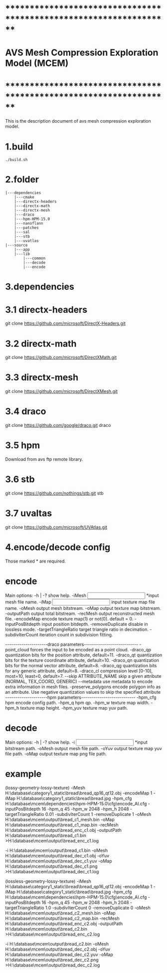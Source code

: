 # ****************************************************************** #
#            AVS Mesh Compression Exploration Model (MCEM)           #
# ****************************************************************** #

This is the description document of avs mesh compression exploration model.


# 1.build 
    ./build.sh

# 2.folder
    |---dependencies
        |---cmake
        |---directx-headers
        |---directx-math
        |---directx-mesh
        |---draco
        |---hpm-HPM-15.0
        |---nanoflann
        |---patches
        |---sal
        |---stb
        |---uvatlas
    |---source
        |---app
        |---lib
            |---common
            |---decode
            |---encode

# 3.dependencies
  # 3.1 directx-headers
  git clone https://github.com/microsoft/DirectX-Headers.git

  # 3.2 directx-math
  git clone https://github.com/microsoft/DirectXMath.git

  # 3.3 directx-mesh
  git clone https://github.com/microsoft/DirectXMesh.git

  # 3.4 draco
  git clone https://github.com/google/draco.git draco

  # 3.5 hpm
  Download from avs ftp remote library.

  # 3.6 stb
  git clone https://github.com/nothings/stb.git stb

  # 3.7 uvaltas
  git clone https://github.com/microsoft/UVAtlas.git

# 4.encode/decode config

  Those marked * are required.

  # encode
  
  Main options:
  -h | -?                           show help.
  -iMesh <input mesh>              *input mesh file name.
  -iMap <input map>                 input texture map file name.
  -oMesh <output mesh>              output mesh bitstream.
  -oMap <output map>                output texture map bitstream.
  -outputPath <output bitstream>    output total bitstream.
  -recMesh <reconstructed mesh>     output reconstructed mesh file.
  -encodeMap <flag>                 encode texture map(1) or not(0). default = 0.
  -inputPosBitdepth                 input position bitdepth.
  -removeDuplicate                  disable in lossless mode.
  -targetTriangleRatio              target triangle ratio in decimation.
  -subdivIterCount                  iteration count in subdivision fitting.

---------------------draco parameters---------------------------
  -point_cloud                      forces the input to be encoded as a point cloud.
  -draco_qp <value>                 quantization bits for the position attribute, default=11.
  -draco_qt <value>                 quantization bits for the texture coordinate attribute, default=10.
  -draco_qn <value>                 quantization bits for the normal vector attribute, default=8.
  -draco_qg <value>                 quantization bits for any generic attribute, default=8.
  -draco_cl <value>                 compression level [0-10], most=10, least=0, default=7.
  --skip ATTRIBUTE_NAME             skip a given attribute (NORMAL, TEX_COORD, GENERIC)
  --metadata                        use metadata to encode extra information in mesh files.
  -preserve_polygons                encode polygon info as an attribute.
Use negative quantization values to skip the specified attribute
---------------------hpm parameters---------------------------
  -hpm_cfg <hpm config>             hpm encode config path.
  -hpm_q <qp>                       hpm qp.
  -hpm_w <width>                    texture map width.
  -hpm_h <height>                   texture map height.
  -hpm_yuv <yuv file>               texture map yuv path. 
     

  # decode

  Main options:
  -h | -?                   show help.
  -i <input>               *input bitstream path.
  -oMesh <output>           output mesh file path.
  -oYuv <output>            output texture map yuv file path.
  -oMap <output>            output texture map png file path.

  # example

(lossy-geometry-lossy-texture)
-iMesh H:\database\category1_static\bread\bread_qp16_qt12.obj -encodeMap 1 -iMap H:\database\category1_static\bread\bread.jpg -hpm_cfg H:\database\mcem\dependencies\hpm-HPM-15.0\cfg\encode_AI.cfg -inputPosBitdepth 16 -hpm_q 45 -hpm_w 2048 -hpm_h 2048 -targetTriangleRatio 0.01 -subdivIterCount 1 -removeDuplicate 1 -oMesh H:\database\mcem\output\bread_c1_mesh.bin -oMap H:\database\mcem\output\bread_c1_map.bin -recMesh H:\database\mcem\output\bread_enc_c1.obj -outputPath H:\database\mcem\output\bread_c1.bin >H:\database\mcem\output\bread_enc_c1.log

-i H:\database\mcem\output\bread_c1.bin -oMesh H:\database\mcem\output\bread_dec_c1.obj -oYuv H:\database\mcem\output\bread_dec_c1.yuv -oMap H:\database\mcem\output\bread_dec_c1.png >H:\database\mcem\output\bread_dec_c1.log

(lossless-geometry-lossy-texture)
-iMesh H:\database\category1_static\bread\bread_qp16_qt12.obj -encodeMap 1 -iMap H:\database\category1_static\bread\bread.jpg -hpm_cfg H:\database\mcem\dependencies\hpm-HPM-15.0\cfg\encode_AI.cfg -inputPosBitdepth 16 -hpm_q 45 -hpm_w 2048 -hpm_h 2048 -targetTriangleRatio 1.0 -subdivIterCount 0 -removeDuplicate 0 -oMesh H:\database\mcem\output\bread_c2_mesh.bin -oMap H:\database\mcem\output\bread_c2_map.bin -recMesh H:\database\mcem\output\bread_enc_c2.obj -outputPath H:\database\mcem\output\bread_c2.bin >H:\database\mcem\output\bread_enc_c2.log

-i H:\database\mcem\output\bread_c2.bin -oMesh H:\database\mcem\output\bread_dec_c2.obj -oYuv H:\database\mcem\output\bread_dec_c2.yuv -oMap H:\database\mcem\output\bread_dec_c2.png >H:\database\mcem\output\bread_dec_c2.log
